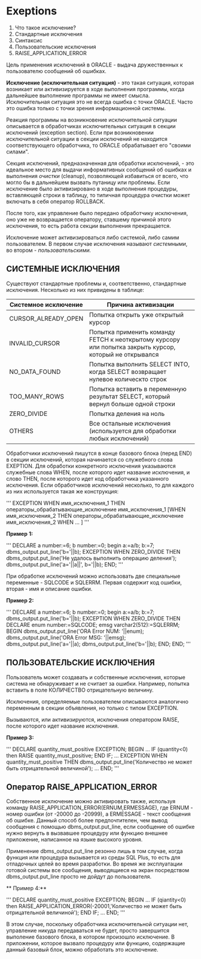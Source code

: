 # Exeptions

1. Что такое исключение?
2. Стандартные исключения
3. Синтаксис
4. Пользовательские исключения
5. RAISE_APPLICATION_ERROR

Цель применения исключений в ORACLE - выдача дружественных к пользователю сообщений об ошибках.

**Исключение (исключительная ситуация)** - это такая ситуация, которая возникает или активизируется в ходе выполнения программы, когда дальнейшее выполнение программы не имеет смысла. Исключительная ситуация это не всегда ошибка с точки ORACLE. Часто это ошибка только с точки зрения информационной системы.

Реакция программы на возникновение исключительной ситуации описывается в обработчиках исключительных ситуация в секции исключений (exception section). Если при возникновении исключительной ситуации в секции исключений не находится соответствующего обработчика, то ORACLE обрабатывает его "своими силами".

Секция исключений, предназначенная для обработки исключений, - это идеальное место для выдачи информативных сообщений об ошибках и выполнения _очистки_ (cleanup), позволяющей избавиться от всего, что могло бы в дальнейшем вызвать путаницу или проблемы. Если исключение было активизировано в ходе выполнения процедуры, вставляющей строки в таблицу, то типичная процедура очистки может включать в себя оператор ROLLBACK.

После того, как управление было передано обработчику исключения, оно уже не возвращается оператору, ставшему причиной этого исключения, то есть работа секции выполнения прекращается.

Исключение может активизироваться либо системой, либо самим пользователем. В первом случае исключения называют _системными_, во втором - _пользовательскими._

## СИСТЕМНЫЕ ИСКЛЮЧЕНИЯ

Существуют стандартные проблемы и, соответственно, стандартные исключения. Несколько из них привидены в таблице:

| **Системное исключение** | **Причина активизации**                                                                                 |
| ------------------------ | ------------------------------------------------------------------------------------------------------- |
| CURSOR_ALREADY_OPEN      | Попытка открыть уже открытый курсор                                                                     |
| INVALID_CURSOR           | Попытка применить команду FETCH к неоткрытому курсору или попытка закрыть курсор, который не открывался |
| NO_DATA_FOUND            | Попытка выполнить SELECT INTO, когда SELECT возвращает нулевое колическто строк                         |
| TOO_MANY_ROWS            | Попытка вставить в переменную результат SELECT, который вернул больше одной строки                      |
| ZERO_DIVIDE              | Попытка деления на ноль                                                                                 |
| OTHERS                   | Все остальные исключения (используется для обработки любых исключений)                                  |

Обработчики исключений пишутся в конце базового блока (перед END) в секции исключений, которая начинается со служебного слова EXEPTION. Для обработки конкретного исключения указываются служебные слова WHEN, после которого идет название исключения, и слово THEN, после которого идет код обработчика указанного исключения. Если обработчиков исключений несколько, то для каждого из них используется такая же конструкция:

'''
EXCEPTION
WHEN имя_исключения_1 THEN
операторы_обрабатывающие_исключение имя_исключения_1
[WHEN имя_исключения_2 THEN
операторы_обрабатывающие_исключение имя_исключения_2
WHEN ...
]
'''

**Пример** **1:**

'''
DECLARE
 a number:=6;
 b number:=0;
begin
 a:=a/b;
 b:=7;
 dbms_output.put_line('b='||b);
 EXCEPTION
 WHEN ZERO_DIVIDE THEN
	 dbms_output.put_line('Не  удалось  выполнить  операцию  деления');
	 dbms_output.put_line('a='||a||', b='||b);
END;
'''

При обработке исключений можно использовать две специальные переменные - SQLCODE и SQLERRM. Первая содержит код ошибки, вторая - имя и описание ошибки.

**Пример 2:**

'''
DECLARE
 a number:=6;
 b number:=0;
begin
 a:=a/b;
 b:=7;
 dbms_output.put_line('b='||b);
 EXCEPTION
 WHEN ZERO_DIVIDE THEN
 DECLARE
	 enum number:=SQLCODE;
	 emsg varchar2(512):=SQLERRM;
 BEGIN
	 dbms_output.put_line('ORA Error NUM: '||enum);
	 dbms_output.put_line('ORA Error MSG: '||emsg);
	 dbms_output.put_line('a='||a);
	 dbms_output.put_line('b='||b);
 END;
END;
'''

## ПОЛЬЗОВАТЕЛЬСКИЕ ИСКЛЮЧЕНИЯ

Пользователь может создавать и собственные исключения, которые система не обнаруживает и не считает за ошибки. Например, попытка вставить в поле КОЛИЧЕСТВО отрицательную величину.

Исключения, определяемые пользователем описываются аналогично переменным в секции объявления, но только с типом EXCEPTION.

Вызываются, или активизируются, исключения оператором RAISE, после которого идет название исключения.

**Пример 3:**

'''
DECLARE
 quantity_must_positive EXCEPTION;
BEGIN
...
IF (quantity<0) then
 RAISE quantity_must_positive;
END IF;
...
EXCEPTION
 WHEN quantity_must_positive THEN
  dbms_output.put_line('Количество не может быть отрицательной величиной');
...
END;
'''

## Оператор RAISE_APPLICATION_ERROR

Собственное исключение можно активировать также, используя команду RAISE_APPLICATION_ERROR(ERNUM,ERMESSAGE), где ERNUM - номер ошибки (от -20000 до -20999), а ERMESSAGE - текст сообщения об ошибке. Данный способ более предпочтителен, чем вывод сообщения с помощью dbms_output.put_line, если сообщение об ошибке нужно вернуть в вызвавшее процедуру или функцию внешнее приложение, написанное на языке высокого уровня.

Применение dbms_output.put_line резонно лишь в том случае, когда функция или процедура вызывается из среды SQL Plus, то есть для отладочных целей во время разработки. Во время же эксплуатации готовой системы все сообщения, выводящиеся на экран посредством dbms_output.put_line просто не дойдут до пользователя.

** Пример 4:**

'''
DECLARE
 quantity_must_positive EXCEPTION;
BEGIN
...
IF (qiantity<0) then
  RAISE_APPLICATION_ERROR(-20001,'Количество не может быть отрицательной величиной');
END IF;
...
END;
'''

В этом случае, поскольку обработчика исключительной ситуации нет, управление никуда передаваться не будет, просто завершится выполение базового блока, в котором произошло исключение. В приложении, которое вызвало процедуру или функцию, содержащие данный базовый блок, можно обработать это исключение.
